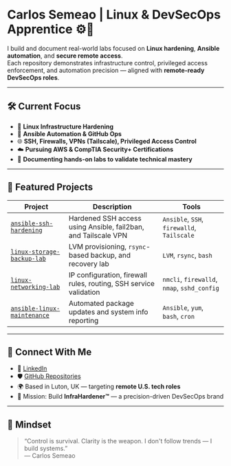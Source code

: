# Carlos Semeao | Linux & DevSecOps Apprentice ⚙️🔐

I build and document real-world labs focused on **Linux hardening**, **Ansible automation**, and **secure remote access**.  
Each repository demonstrates infrastructure control, privileged access enforcement, and automation precision — aligned with **remote-ready DevSecOps roles**.

---

## 🛠️ Current Focus

- 🧱 **Linux Infrastructure Hardening**
- 🤖 **Ansible Automation & GitHub Ops**
- 🌐 **SSH, Firewalls, VPNs (Tailscale), Privileged Access Control**
- ☁️ **Pursuing AWS & CompTIA Security+ Certifications**
- 🧠 **Documenting hands-on labs to validate technical mastery**

---

## 🔧 Featured Projects

| Project | Description | Tools |
|--------|-------------|-------|
| [`ansible-ssh-hardening`](https://github.com/carlos-tech-ops/ansible-ssh-hardening) | Hardened SSH access using Ansible, fail2ban, and Tailscale VPN | `Ansible`, `SSH`, `firewalld`, `Tailscale` |
| [`linux-storage-backup-lab`](https://github.com/carlos-tech-ops/linux-storage-backup-lab) | LVM provisioning, `rsync`-based backup, and recovery lab | `LVM`, `rsync`, `bash` |
| [`linux-networking-lab`](https://github.com/carlos-tech-ops/linux-networking-lab) | IP configuration, firewall rules, routing, SSH service validation | `nmcli`, `firewalld`, `nmap`, `sshd_config` |
| [`ansible-linux-maintenance`](https://github.com/carlos-tech-ops/ansible-linux-maintenance) | Automated package updates and system info reporting | `Ansible`, `yum`, `bash`, `cron` |

---

## 🔗 Connect With Me

- 💼 [LinkedIn](https://www.linkedin.com/in/carlos-semeao-04938a357/)
- 🛡️ [GitHub Repositories](https://github.com/carlos-tech-ops?tab=repositories)
- 🌍 Based in Luton, UK — targeting **remote U.S. tech roles**
- 🎯 Mission: Build **InfraHardener™** — a precision-driven DevSecOps brand

---

## 🧠 Mindset

> “Control is survival. Clarity is the weapon. I don't follow trends — I build systems.”  
> — Carlos Semeao
